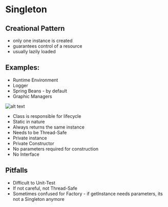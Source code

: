 # Singleton
## Creational Pattern
- only one instance is created
- guarantees control of a resource
- usually lazily loaded

## Examples:
- Runtime Environment
- Logger
- Spring Beans - by default
- Graphic Managers

![alt text](https://i.imgur.com/HoSiiqh.png "Singleton UML Diagram")

- Class is responsible for lifecycle
- Static in nature
- Always returns the same instance
- Needs to be Thread-Safe
- Private instance
- Private Constructor
- No parameters required for construction
- No Interface

## Pitfalls
- Difficult to Unit-Test
- If not careful, not Thread-Safe
- Sometimes confused for Factory - if getInstance needs parameters, its not a Singleton anymore

